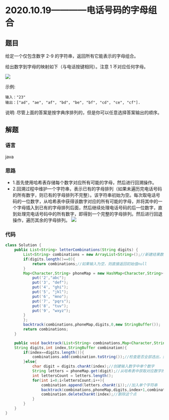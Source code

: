 # 2020.10.19————电话号码的字母组合
## 题目
给定一个仅包含数字 2-9 的字符串，返回所有它能表示的字母组合。

给出数字到字母的映射如下（与电话按键相同）。注意 1 不对应任何字母。

![](https://assets.leetcode-cn.com/aliyun-lc-upload/original_images/17_telephone_keypad.png)

示例:
```
输入："23"
输出：["ad", "ae", "af", "bd", "be", "bf", "cd", "ce", "cf"].
```

说明:
尽管上面的答案是按字典序排列的，但是你可以任意选择答案输出的顺序。

## 解题
### 语言
java
### 思路
- 1.首先使用哈希表存储每个数字对应所有可能的字母，然后进行回溯操作。
- 2.回溯过程中维护一个字符串，表示已有的字母排列（如果未遍历完电话号码的所有数字，则已有的字母排列不完整）。该字符串初始为空。每次取电话号码的一位数字，从哈希表中获得该数字对应的所有可能的字母，并将其中的一个字母插入到已有的字母排列后面，然后继续处理电话号码的后一位数字，直到处理完电话号码中的所有数字，即得到一个完整的字母排列。然后进行回退操作，遍历其余的字母排列。
![](https://assets.leetcode-cn.com/solution-static/17/14.png)
### 代码
```java
class Solution {
    public List<String> letterCombinations(String digits) {
        List<String> combinations = new ArrayList<String>();//新建结果数组
        if(digits.length()==0){
            return combinations;//如果输入为空，则直接返回初始值null
        }
        Map<Character,String> phoneMap = new HashMap<Character,String>(){{//创建哈希表
            put('2',"abc");
            put('3', "def");
            put('4', "ghi");
            put('5', "jkl");
            put('6', "mno");
            put('7', "pqrs");
            put('8', "tuv");
            put('9', "wxyz");
        }
        };
        backtrack(combinations,phoneMap,digits,0,new StringBuffer());
        return combinations;
    }

    public void backtrack(List<String> combinations,Map<Character,String> phoneMap,
    String digits,int index,StringBuffer combination){
        if(index==digits.length()){
            combinations.add(combination.toString());//检查是否全部选出，如果选出，就加入结果集，进行递归
        }else{
            char digit = digits.charAt(index);//创建输入数字中单个数字
            String letters = phoneMap.get(digit);//从哈希表中获取对应数字的对应字母
            int lettersCount = letters.length();
            for(int i=0;i<lettersCount;i++){
                combination.append(letters.charAt(i));//加入单个字符串
                backtrack(combinations,phoneMap,digits,index+1,combination);//递归
                combination.deleteCharAt(index);//删除这个点
            }
        }
    }
}
```
